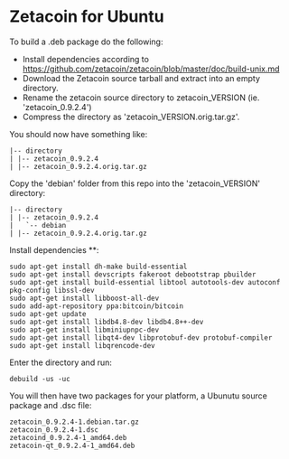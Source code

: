 Zetacoin for Ubuntu
===============

To build a .deb package do the following:

- Install dependencies according to https://github.com/zetacoin/zetacoin/blob/master/doc/build-unix.md
- Download the Zetacoin source tarball and extract into an empty directory.
- Rename the zetacoin source directory to zetacoin_VERSION (ie. 'zetacoin_0.9.2.4')
- Compress the directory as 'zetacoin_VERSION.orig.tar.gz'.

You should now have something like:

	|-- directory
	| |-- zetacoin_0.9.2.4
	| |-- zetacoin_0.9.2.4.orig.tar.gz

Copy the 'debian' folder from this repo into the 'zetacoin_VERSION' directory:

	|-- directory
	| |-- zetacoin_0.9.2.4
	|   `-- debian
	| |-- zetacoin_0.9.2.4.orig.tar.gz

Install dependencies **:

	sudo apt-get install dh-make build-essential
	sudo apt-get install devscripts fakeroot debootstrap pbuilder
	sudo apt-get install build-essential libtool autotools-dev autoconf pkg-config libssl-dev
	sudo apt-get install libboost-all-dev
	sudo add-apt-repository ppa:bitcoin/bitcoin
	sudo apt-get update
	sudo apt-get install libdb4.8-dev libdb4.8++-dev
	sudo apt-get install libminiupnpc-dev
	sudo apt-get install libqt4-dev libprotobuf-dev protobuf-compiler
	sudo apt-get install libqrencode-dev

Enter the directory and run:

	debuild -us -uc

You will then have two packages for your platform, a Ubunutu source package and .dsc file:

	zetacoin_0.9.2.4-1.debian.tar.gz
	zetacoin_0.9.2.4-1.dsc
	zetacoind_0.9.2.4-1_amd64.deb
	zetacoin-qt_0.9.2.4-1_amd64.deb


